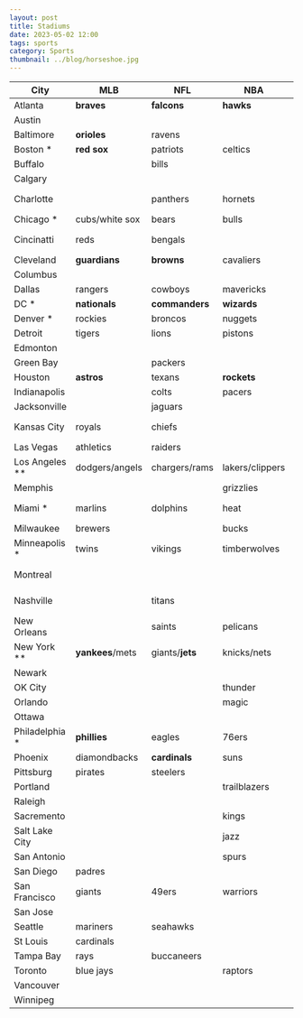 ```yaml
---
layout: post
title: Stadiums
date: 2023-05-02 12:00
tags: sports
category: Sports
thumbnail: ../blog/horseshoe.jpg
---
```



| City | MLB | NFL | NBA | MLS | NHL |
| ---- | --- | --- | --- | --- | --- |
| Atlanta        | **braves** | **falcons** | **hawks** | **atl united** |   |
| Austin         |   |   |   | austin fc |   |
| Baltimore      | **orioles** | ravens |   |   |   |
| Boston *       | **red sox** | patriots | celtics | revolution | bruins |
| Buffalo        |   | bills |   |   | sabres |
| Calgary        |   |   |   |   | flames |
| Charlotte      |   | panthers | hornets | charlotte fc |   |
| Chicago *      | cubs/white sox | bears | bulls | fire | blackhawks |
| Cincinatti     | reds | bengals |   | fc cincinatti |   |
| Cleveland      | **guardians** | **browns** | cavaliers |   |   |
| Columbus       |   |   |   | crew | blue jackets |
| Dallas         | rangers | cowboys | mavericks | fc dallas | stars |
| DC *           | **nationals** | **commanders** | **wizards** | **dc united** | **capitals** |
| Denver *       | rockies | broncos | nuggets | rapids | avalanche |
| Detroit        | tigers | lions | pistons |   | red wings |
| Edmonton       |   |   |   |   | oilers |
| Green Bay      |   | packers |   |   |   |
| Houston        | **astros** | texans | **rockets** | dynamo |   |
| Indianapolis   |   | colts | pacers |   |   |
| Jacksonville   |   | jaguars |   |   |   |
| Kansas City    | royals | chiefs |   | sporting kc |   |
| Las Vegas      | athletics | raiders |   |   | golden knights |
| Los Angeles ** | dodgers/angels | chargers/rams | lakers/clippers | la fc/galaxy | kings/ducks |
| Memphis        |   |   | grizzlies |   |   |
| Miami *        | marlins | dolphins | heat | inter miami cf | panthers |
| Milwaukee      | brewers |   | bucks |   |   |
| Minneapolis *  | twins | vikings | timberwolves | minn. united | wild |
| Montreal       |   |   |   | cf montreal | canadiens |
| Nashville      |   | titans |   | nashville sc | predators |
| New Orleans    |   | saints | pelicans |   |   |
| New York **    | **yankees**/mets | giants/**jets** | knicks/nets | ny fc/red bulls | rangers/islanders |
| Newark         |   |   |   |   | devils |
| OK City        |   |   | thunder |   |   |
| Orlando        |   |   | magic | city |   |
| Ottawa         |   |   |   |   | senators |
| Philadelphia * | **phillies** | eagles | 76ers | union | flyers |
| Phoenix        | diamondbacks | **cardinals** | suns |   | coyotes |
| Pittsburg      | pirates | steelers |   |   | penguins |
| Portland       |   |   | trailblazers | timbers |   |
| Raleigh        |   |   |   |   | hurricanes |
| Sacremento     |   |   | kings |   |   |
| Salt Lake City |   |   | jazz | real salt lake |   |
| San Antonio    |   |   | spurs |   |   |
| San Diego      | padres |   |   |   |   |
| San Francisco  | giants | 49ers | warriors |   |   |
| San Jose       |   |   |   | quakes | sharks |
| Seattle        | mariners | seahawks |   | sounders | kraken |
| St Louis       | cardinals |   |   |   | blues |
| Tampa Bay      | rays | buccaneers |   |   | lightning |
| Toronto        | blue jays |   | raptors | toronto fc | maple leafs |
| Vancouver      |   |   |   | whitecaps | canucks |
| Winnipeg       |   |   |   |   | jets |
